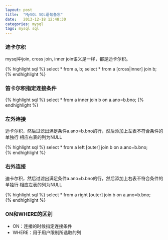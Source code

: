 ```yaml
---
layout: post
title:  "MySQL SQL语句备忘"
date:   2013-12-18 12:48:30
categories: mysql
tags: mysql sql
---
```

### 迪卡尔积 ###

mysql中join, cross join, inner join语义是一样，都是迪卡尔积。

{% highlight sql %}
select * from a, b;
select * from a [cross|inner] join b;
{% endhighlight %}

### 笛卡尔积指定连接条件 ###

{% highlight sql %}
select * from a inner join b on a.ano=b.bno;
{% endhighlight %}

### 左外连接 ###

迪卡尔积，然后过滤出满足条件a.ano=b.bno的行，然后添加上左表不符合条件的单独行 相应右表的列为NULL

{% highlight sql %}
select * from a left  [outer] join b on a.ano=b.bno;     
{% endhighlight %}

### 右外连接 ###

迪卡尔积，然后过滤出满足条件a.ano=b.bno的行，然后添加上右表不符合条件的单独行 相应左表的列为NULL

{% highlight sql %}
select * from a right [outer] join b on a.ano=b.bno;     
{% endhighlight %}

### ON和WHERE的区别 ###

* ON：连接的时候指定连接条件
* WHERE：用于用户限制所选取的列


